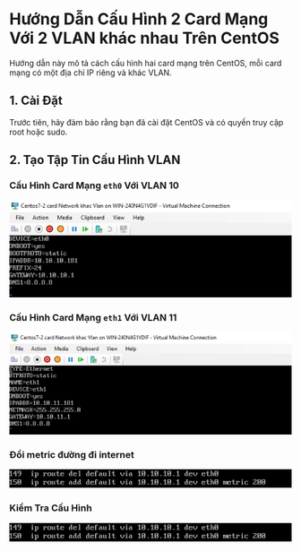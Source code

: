 # Hướng Dẫn Cấu Hình 2 Card Mạng Với 2 VLAN khác nhau Trên CentOS

Hướng dẫn này mô tả cách cấu hình hai card mạng trên CentOS, mỗi card mạng có một địa chỉ IP riêng và khác VLAN.

## 1. Cài Đặt

Trước tiên, hãy đảm bảo rằng bạn đã cài đặt CentOS và có quyền truy cập root hoặc sudo.

## 2. Tạo Tập Tin Cấu Hình VLAN

### Cấu Hình Card Mạng `eth0` Với VLAN 10

![Command Prompt](https://github.com/cuongnvvietis/NhanHoa/blob/main/Docs/Esxi/Picture/Network/Screenshot_18.png)

### Cấu Hình Card Mạng `eth1` Với VLAN 11

![Command Prompt](https://github.com/cuongnvvietis/NhanHoa/blob/main/Docs/Esxi/Picture/Network/Screenshot_19.png)

### Đổi metric đường đi internet

![Command Prompt](https://github.com/cuongnvvietis/NhanHoa/blob/main/Docs/Esxi/Picture/Network/Screenshot_20.png)

### Kiểm Tra Cấu Hình

![Command Prompt](https://github.com/cuongnvvietis/NhanHoa/blob/main/Docs/Esxi/Picture/Network/Screenshot_20.png)
